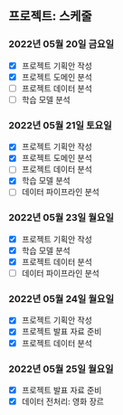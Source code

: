 ## 프로젝트: 스케줄

### 2022년 05월 20일 금요일

- [x] 프로젝트 기획안 작성
- [x] 프로젝트 도메인 분석
- [ ] 프로젝트 데이터 분석
- [ ] 학습 모델 분석

### 2022년 05월 21일 토요일

- [x] 프로젝트 기획안 작성
- [x] 프로젝트 도메인 분석
- [ ] 프로젝트 데이터 분석
- [x] 학습 모델 분석
- [ ] 데이터 파이프라인 분석

### 2022년 05월 23일 월요일

- [x] 프로젝트 기획안 작성
- [x] 학습 모델 분석
- [x] 프로젝트 데이터 분석
- [ ] 데이터 파이프라인 분석

### 2022년 05월 24일 월요일

- [x] 프로젝트 기획안 작성
- [x] 프로젝트 발표 자료 준비
- [x] 프로젝트 데이터 분석

### 2022년 05월 25일 월요일

- [x] 프로젝트 발표 자료 준비
- [x] 데이터 전처리: 영화 장르 
